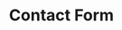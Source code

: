 ---
title: Contact Form
contact:
    -
        title: Want to hire me for your next project?
        email: demonwolf@demonwolfdev.com
form:
    -
        col: x-50
        type: text
        name: name
        label: Name
        id: name
    -
        col: x-50
        type: text
        name: _repltyo
        label: Email
        id: email
    -
        col: x-50
        type: text
        name: _textarea
        label: Your Message
        id: message
---